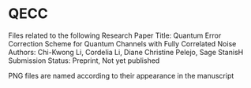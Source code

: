 # QECC
Files related to the following Research Paper 
Title: Quantum Error Correction Scheme for Quantum Channels with Fully Correlated Noise
Authors: Chi-Kwong Li, Cordelia Li, Diane Christine Pelejo, Sage StanisH
Submission Status: Preprint, Not yet published

PNG files are named according to their appearance in the manuscript
